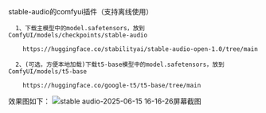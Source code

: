 stable-audio的comfyui插件（支持离线使用）
```
  1、下载主模型中的model.safetensors，放到ComfyUI/models/checkpoints/stable-audio

    https://huggingface.co/stabilityai/stable-audio-open-1.0/tree/main

  2、(可选，方便本地加载)下载t5-base模型中的model.safetensors，放到ComfyUI/models/t5-base

    https://huggingface.co/google-t5/t5-base/tree/main
```
效果图如下：
![stable audio-2025-06-15 16-16-26屏幕截图](https://github.com/user-attachments/assets/d0b0fca9-f545-43a6-a1df-edc3c6a1fb8c)

